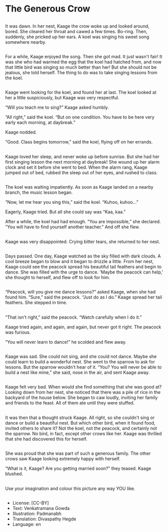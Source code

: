 # The Generous Crow

##
It was dawn. In her nest, Kaage the crow woke up and looked around, bored. She cleared her throat and cawed a few times. Bo-ring. Then, suddenly, she pricked up her ears. A koel was singing his sweet song somewhere nearby.

##
For a while, Kaage enjoyed the song. Then she got mad. It just wasn't fair! It was she who had warmed the egg that the koel had hatched from, and now that little bird was singing so much better than her! But she should not be jealous, she told herself. The thing to do was to take singing lessons from the koel.

##
Kaage went looking for the koel, and found her at last. The koel looked at her a little suspiciously, but Kaage was very respectful.

“Will you teach me to sing?” Kaage asked humbly.

“All right,” said the koel. “But on one condition. You have to be here very early each morning, at daybreak.”

Kaage nodded.

“Good. Class begins tomorrow,” said the koel, flying off on her errands.

##
Kaage loved her sleep, and never woke up before sunrise. But she had her first singing lesson the next morning at daybreak! She wound up her alarm clock and set it before she went to bed. When the alarm rang, Kaage jumped out of bed, rubbed the sleep out of her eyes, and rushed to class.

##
The koel was waiting impatiently. As soon as Kaage landed on a nearby branch, the music lesson began.

“Now, let me hear you sing this,” said the koel. “Kuhoo, kuhoo...”

Eagerly, Kaage tried. But all she could say was “Kaa, kaa.”

After a while, the koel had had enough. “You are impossible,” she declared. “You will have to find yourself another teacher.” And off she flew.

##
Kaage was very disappointed. Crying bitter tears, she returned to her nest.

##
Days passed. One day, Kaage watched as the sky filled with dark clouds. A cool breeze began to blow and it began to drizzle a little. From her nest, Kaage could see the peacock spread his beautiful tail feathers and begin to dance. She was filled with the urge to dance. 'Maybe the peacock can help,' she thought to herself, and flew off to look for him.

##
“Peacock, will you give me dance lessons?” asked Kaage, when she had found him. “Sure,” said the peacock. “Just do as I do.” Kaage spread her tail feathers. She stepped in time.

##
“That isn't right,” said the peacock. “Watch carefully when I do it.”

Kaage tried again, and again, and again, but never got it right. The peacock was furious.

“You will never learn to dance!” he scolded and flew away.

##
Kaage was sad. She could not sing, and she could not dance. Maybe she could learn to build a wonderful nest. She went to the sparrow to ask for lessons. But the sparrow wouldn't hear of it. “You? You will never be able to build a nest like mine,” she said, nose in the air, and sent Kaage away.

##
Kaage felt very bad. When would she find something that she was good at? Looking down from her nest, she noticed that there was a pile of rice in the backyard of the house below. She began to caw loudly, inviting her family and friends to the feast. All of them ate until they were stuffed.

##
It was then that a thought struck Kaage. All right, so she couldn't sing or dance or build a beautiful nest. But which other bird, when it found food, invited others to share it? Not the koel, not the peacock, and certainly not the sparrow. No bird, in fact, except other crows like her. Kaage was thrilled that she had discovered this for herself.

##
She was proud that she was part of such a generous family. The other crows saw Kaage looking extremely happy with herself.

“What is it, Kaage? Are you getting married soon?” they teased. Kaage blushed.

##
Use your imagination and colour this picture any way YOU like.

##
* License: [CC-BY]
* Text: Venkatramana Gowda
* Illustration: Padmanabh
* Translation: Divaspathy Hegde
* Language: en
